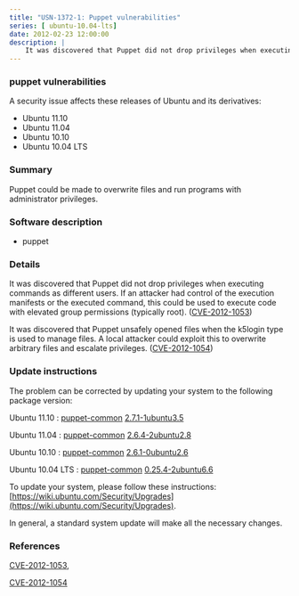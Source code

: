 ```yaml
---
title: "USN-1372-1: Puppet vulnerabilities"
series: [ ubuntu-10.04-lts]
date: 2012-02-23 12:00:00
description: |
    It was discovered that Puppet did not drop privileges when executing commands as different users. If an attacker had control of the execution manifests or the executed command, this could be used to execute code with elevated group permissions (typically root). ([CVE-2012-1053](http://people.ubuntu.com/~ubuntu-security/cve/CVE-2012-1053))
--- 
```

 
 


### puppet vulnerabilities

A security issue affects these releases of Ubuntu and its derivatives:

* Ubuntu 11.10
* Ubuntu 11.04
* Ubuntu 10.10
* Ubuntu 10.04 LTS

### Summary

Puppet could be made to overwrite files and run programs with administrator privileges.

### Software description

* puppet 

### Details

It was discovered that Puppet did not drop privileges when executing commands as different users. If an attacker had control of the execution manifests or the executed command, this could be used to execute code with elevated group permissions (typically root). ([CVE-2012-1053](http://people.ubuntu.com/~ubuntu-security/cve/CVE-2012-1053))

It was discovered that Puppet unsafely opened files when the k5login type is used to manage files. A local attacker could exploit this to overwrite arbitrary files and escalate privileges. ([CVE-2012-1054](http://people.ubuntu.com/~ubuntu-security/cve/CVE-2012-1054)) 

### Update instructions

The problem can be corrected by updating your system to the following package version:

Ubuntu 11.10
 : [puppet-common](https://launchpad.net/ubuntu/+source/puppet) <span> [2.7.1-1ubuntu3.5](https://launchpad.net/ubuntu/+source/puppet/2.7.1-1ubuntu3.5) </span> 

Ubuntu 11.04
 : [puppet-common](https://launchpad.net/ubuntu/+source/puppet) <span> [2.6.4-2ubuntu2.8](https://launchpad.net/ubuntu/+source/puppet/2.6.4-2ubuntu2.8) </span> 

Ubuntu 10.10
 : [puppet-common](https://launchpad.net/ubuntu/+source/puppet) <span> [2.6.1-0ubuntu2.6](https://launchpad.net/ubuntu/+source/puppet/2.6.1-0ubuntu2.6) </span> 

Ubuntu 10.04 LTS
 : [puppet-common](https://launchpad.net/ubuntu/+source/puppet) <span> [0.25.4-2ubuntu6.6](https://launchpad.net/ubuntu/+source/puppet/0.25.4-2ubuntu6.6) </span> 

To update your system, please follow these instructions: [https://wiki.ubuntu.com/Security/Upgrades](https://wiki.ubuntu.com/Security/Upgrades).

In general, a standard system update will make all the necessary changes. 

### References

 
 [CVE-2012-1053](http://people.ubuntu.com/~ubuntu-security/cve/CVE-2012-1053), 

 [CVE-2012-1054](http://people.ubuntu.com/~ubuntu-security/cve/CVE-2012-1054)
 

